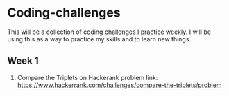 # Coding-challenges
This will be a collection of coding challenges I practice weekly. I will be using this as a way to practice my skills and to learn new things.

## Week 1
1. Compare the Triplets on Hackerank 
   problem link: https://www.hackerrank.com/challenges/compare-the-triplets/problem

   
